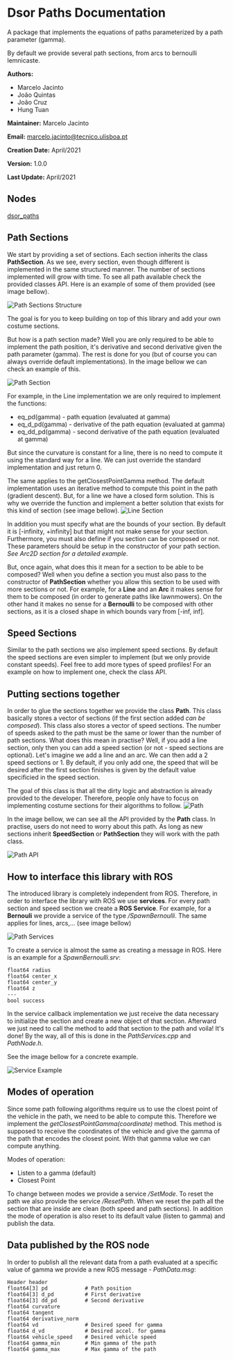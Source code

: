 # Dsor Paths Documentation
A package that implements the equations of paths parameterized by a path parameter (gamma).

By default we provide several path sections, from arcs to bernoulli lemnicaste.

**Authors:**
- Marcelo Jacinto
- João Quintas
- João Cruz
- Hung Tuan

**Maintainer:** Marcelo Jacinto

**Email:** marcelo.jacinto@tecnico.ulisboa.pt

**Creation Date:** April/2021

**Version:** 1.0.0

**Last Update:** April/2021

## Nodes
[dsor_paths](dsor_paths.md)

## Path Sections

We start by providing a set of sections. Each section inherits the class **PathSection**. As we see, every section, even though different is implemented in the same structured manner. The number of sections implemented will grow with time. To see all path available check the provided classes API. Here is an example of some of them provided (see image bellow).

![Path Sections Structure](img/paths_diagram.png)

The goal is for you to keep building on top of this library and add your own costume sections.

But how is a path section made? Well you are only required to be able to implement the path position, it's derivative and second derivative given the path parameter (gamma). The rest is done for you (but of course you can always override default implementations). In the image bellow we can check an example of this.

![Path Section](img/paths_section.png)

For example, in the Line implementation we are only required to implement the functions:
- eq_pd(gamma) - path equation (evaluated at gamma)
- eq_d_pd(gamma) - derivative of the path equation (evaluated at gamma)
- eq_dd_pd(gamma) - second derivative of the path equation (evaluated at gamma)

But since the curvature is constant for a line, there is no need to compute it using the standard way for a line. We can just override the standard implementation and just return 0.

The same applies to the getClosestPointGamma method. The default implementation uses an iterative method to compute this point in the path (gradient descent). But, for a line we have a closed form solution. This is why we override the function and implement a better solution that exists for this kind of section (see image bellow).
![Line Section](img/line_section.png)

In addition you must specify what are the bounds of your section. By default it is [-infinity, +infinity] but that might not make sense for your section. Furthermore, you must also define if you section can be composed or not. These parameters should be setup in the constructor of your path section. *See Arc2D section for a detailed example*.

But, once again, what does this it mean for a section to be able to be composed? Well when you define a section you must also pass to the constructor of **PathSection** whether you allow this section to be used with more sections or not. For example, for a **Line** and an **Arc** it makes sense for them to be composed (in order to generate paths like lawnmowers). On the other hand it makes no sense for a **Bernoulli** to be composed with other sections, as it is a closed shape in which bounds vary from [-inf, inf].

## Speed Sections
Similar to the path sections we also implement speed sections. By default the speed sections are even simpler to implement (but we only provide constant speeds). Feel free to add more types of speed profiles! For an example on how to implement one, check the class API.

## Putting sections together
In order to glue the sections together we provide the class **Path**. This class basically stores a vector of sections (if the first section added *can be composed*). This class also stores a vector of speed sections. The number of speeds asked to the path must be the same or lower than the number of path sections. What does this mean in practise? Well, if you add a line section, only then you can add a speed section (or not - speed sections are optional). Let's imagine we add a line and an arc. We can then add a 2 speed sections or 1. By default, if you only add one, the speed that will be desired after the first section finishes is given by the default value specificied in the speed section.

The goal of this class is that all the dirty logic and abstraction is already provided to the developer. Therefore, people only have to focus on implementing costume sections for their algorithms to follow.
![Path](img/path.png)

In the image bellow, we can see all the API provided by the **Path** class. In practise, users do not need to worry about this path. As long as new sections inherit **SpeedSection** or **PathSection** they will work with the path class.

![Path API](img/Path_code.png)

## How to interface this library with ROS

The introduced library is completely independent from ROS. Therefore, in order to interface the library with ROS we use **services**. For every path section and speed section we create a **ROS Service**. For example, for a **Bernouli** we provide a service of the type */SpawnBernoulli*. The same applies for lines, arcs,... (see image bellow)

![Path Services](img/path_services.png)

To create a service is almost the same as creating a message in ROS. Here is an example for a *SpawnBernoulli.srv*:
```
float64 radius
float64 center_x
float64 center_y
float64 z
---
bool success
```

In the service callback implementation we just receive the data necessary to initialize the section and create a new object of that section. Afterward we just need to call the method to add that section to the path and voila! It's done! By the way, all of this is done in the *PathServices.cpp* and *PathNode.h*.

See the image bellow for a concrete example.

![Service Example](img/service_example.png)

## Modes of operation
Since some path following algorithms require us to use the cloest point of the vehicle in the path, we need to be able to compute this. Therefore we implement the *getClosestPointGamma(coordinate)* method. This method is supposed to receive the coordinates of the vehicle and give the gamma of the path that encodes the closest point. With that gamma value we can compute anything.

Modes of operation:
- Listen to a gamma (default)
- Closest Point

To change between modes we provide a service */SetMode*. To reset the path we also provide the service */ResetPath*. When we reset the path all the section that are inside are clean (both speed and path sections). In addition the mode of operation is also reset to its default value (listen to gamma) and publish the data.

## Data published by the ROS node

In order to publish all the relevant data from a path evaluated at a specific value of gamma we provide a new ROS message - *PathData.msg*:
```
Header header
float64[3] pd            # Path position
float64[3] d_pd          # First derivative
float64[3] dd_pd         # Second derivative
float64 curvature
float64 tangent
float64 derivative_norm
float64 vd               # Desired speed for gamma
float64 d_vd             # Desired accel. for gamma
float64 vehicle_speed    # Desired vehicle speed
float64 gamma_min        # Min gamma of the path
float64 gamma_max        # Max gamma of the path
```